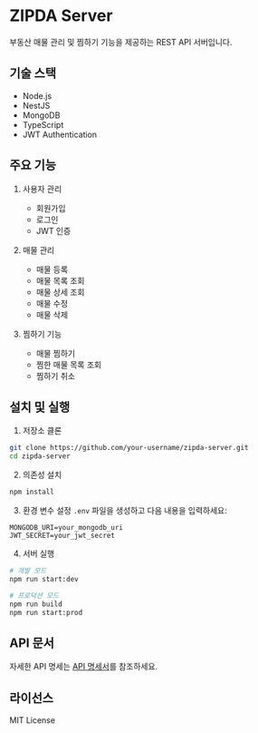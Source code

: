 # ZIPDA Server

부동산 매물 관리 및 찜하기 기능을 제공하는 REST API 서버입니다.

## 기술 스택

- Node.js
- NestJS
- MongoDB
- TypeScript
- JWT Authentication

## 주요 기능

1. 사용자 관리

   - 회원가입
   - 로그인
   - JWT 인증

2. 매물 관리

   - 매물 등록
   - 매물 목록 조회
   - 매물 상세 조회
   - 매물 수정
   - 매물 삭제

3. 찜하기 기능
   - 매물 찜하기
   - 찜한 매물 목록 조회
   - 찜하기 취소

## 설치 및 실행

1. 저장소 클론

```bash
git clone https://github.com/your-username/zipda-server.git
cd zipda-server
```

2. 의존성 설치

```bash
npm install
```

3. 환경 변수 설정
   `.env` 파일을 생성하고 다음 내용을 입력하세요:

```
MONGODB_URI=your_mongodb_uri
JWT_SECRET=your_jwt_secret
```

4. 서버 실행

```bash
# 개발 모드
npm run start:dev

# 프로덕션 모드
npm run build
npm run start:prod
```

## API 문서

자세한 API 명세는 [API 명세서](document/API%20명세서.md)를 참조하세요.

## 라이선스

MIT License
